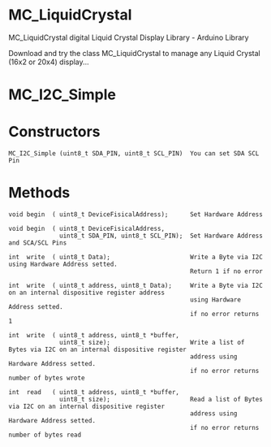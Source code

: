# MC_LiquidCrystal
MC_LiquidCrystal digital Liquid Crystal Display Library - Arduino Library

Download and try the class MC_LiquidCrystal to manage any Liquid Crystal (16x2 or 20x4) display...

# MC_I2C_Simple
#   Constructors
    MC_I2C_Simple (uint8_t SDA_PIN, uint8_t SCL_PIN)  You can set SDA SCL Pin 

#   Methods
    void begin  ( uint8_t DeviceFisicalAddress);      Set Hardware Address
    
    void begin  ( uint8_t DeviceFisicalAddress, 
                  uint8_t SDA_PIN, uint8_t SCL_PIN);  Set Hardware Address and SCA/SCL Pins
                  
    int  write  ( uint8_t Data);                      Write a Byte via I2C using Hardware Address setted.
                                                      Return 1 if no error
                                                                      
    int  write  ( uint8_t address, uint8_t Data);     Write a Byte via I2C on an internal dispositive register address 
                                                      using Hardware Address setted.
                                                      if no error returns 1 
                                                                      
    int  write  ( uint8_t address, uint8_t *buffer,   
                  uint8_t size);                      Write a list of Bytes via I2C on an internal dispositive register 
                                                      address using Hardware Address setted.
                                                      if no error returns number of bytes wrote 
      
    int  read   ( uint8_t address, uint8_t *buffer,   
                  uint8_t size);                      Read a list of Bytes via I2C on an internal dispositive register 
                                                      address using Hardware Address setted.
                                                      if no error returns number of bytes read
